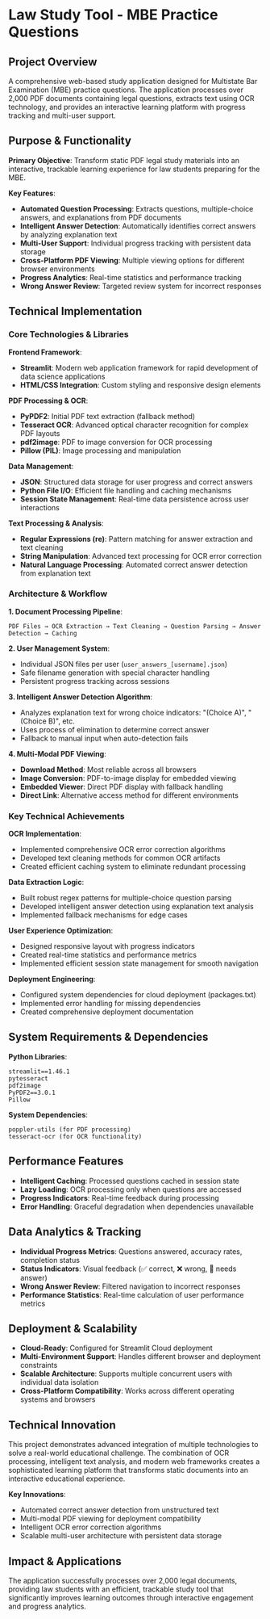# Law Study Tool - MBE Practice Questions

## Project Overview

A comprehensive web-based study application designed for Multistate Bar Examination (MBE) practice questions. The application processes over 2,000 PDF documents containing legal questions, extracts text using OCR technology, and provides an interactive learning platform with progress tracking and multi-user support.

## Purpose & Functionality

**Primary Objective**: Transform static PDF legal study materials into an interactive, trackable learning experience for law students preparing for the MBE.

**Key Features**:
- **Automated Question Processing**: Extracts questions, multiple-choice answers, and explanations from PDF documents
- **Intelligent Answer Detection**: Automatically identifies correct answers by analyzing explanation text
- **Multi-User Support**: Individual progress tracking with persistent data storage
- **Cross-Platform PDF Viewing**: Multiple viewing options for different browser environments
- **Progress Analytics**: Real-time statistics and performance tracking
- **Wrong Answer Review**: Targeted review system for incorrect responses

## Technical Implementation

### Core Technologies & Libraries

**Frontend Framework**:
- **Streamlit**: Modern web application framework for rapid development of data science applications
- **HTML/CSS Integration**: Custom styling and responsive design elements

**PDF Processing & OCR**:
- **PyPDF2**: Initial PDF text extraction (fallback method)
- **Tesseract OCR**: Advanced optical character recognition for complex PDF layouts
- **pdf2image**: PDF to image conversion for OCR processing
- **Pillow (PIL)**: Image processing and manipulation

**Data Management**:
- **JSON**: Structured data storage for user progress and correct answers
- **Python File I/O**: Efficient file handling and caching mechanisms
- **Session State Management**: Real-time data persistence across user interactions

**Text Processing & Analysis**:
- **Regular Expressions (re)**: Pattern matching for answer extraction and text cleaning
- **String Manipulation**: Advanced text processing for OCR error correction
- **Natural Language Processing**: Automated correct answer detection from explanation text

### Architecture & Workflow

**1. Document Processing Pipeline**:
```
PDF Files → OCR Extraction → Text Cleaning → Question Parsing → Answer Detection → Caching
```

**2. User Management System**:
- Individual JSON files per user (`user_answers_[username].json`)
- Safe filename generation with special character handling
- Persistent progress tracking across sessions

**3. Intelligent Answer Detection Algorithm**:
- Analyzes explanation text for wrong choice indicators: "(Choice A)", "(Choice B)", etc.
- Uses process of elimination to determine correct answer
- Fallback to manual input when auto-detection fails

**4. Multi-Modal PDF Viewing**:
- **Download Method**: Most reliable across all browsers
- **Image Conversion**: PDF-to-image display for embedded viewing
- **Embedded Viewer**: Direct PDF display with fallback handling
- **Direct Link**: Alternative access method for different environments

### Key Technical Achievements

**OCR Implementation**:
- Implemented comprehensive OCR error correction algorithms
- Developed text cleaning methods for common OCR artifacts
- Created efficient caching system to eliminate redundant processing

**Data Extraction Logic**:
- Built robust regex patterns for multiple-choice question parsing
- Developed intelligent answer detection using explanation text analysis
- Implemented fallback mechanisms for edge cases

**User Experience Optimization**:
- Designed responsive layout with progress indicators
- Created real-time statistics and performance metrics
- Implemented efficient session state management for smooth navigation

**Deployment Engineering**:
- Configured system dependencies for cloud deployment (packages.txt)
- Implemented error handling for missing dependencies
- Created comprehensive deployment documentation

## System Requirements & Dependencies

**Python Libraries**:
```
streamlit==1.46.1
pytesseract
pdf2image
PyPDF2==3.0.1
Pillow
```

**System Dependencies**:
```
poppler-utils (for PDF processing)
tesseract-ocr (for OCR functionality)
```

## Performance Features

- **Intelligent Caching**: Processed questions cached in session state
- **Lazy Loading**: OCR processing only when questions are accessed
- **Progress Indicators**: Real-time feedback during processing
- **Error Handling**: Graceful degradation when dependencies unavailable

## Data Analytics & Tracking

- **Individual Progress Metrics**: Questions answered, accuracy rates, completion status
- **Status Indicators**: Visual feedback (✅ correct, ❌ wrong, 🤔 needs answer)
- **Wrong Answer Review**: Filtered navigation to incorrect responses
- **Performance Statistics**: Real-time calculation of user performance metrics

## Deployment & Scalability

- **Cloud-Ready**: Configured for Streamlit Cloud deployment
- **Multi-Environment Support**: Handles different browser and deployment constraints
- **Scalable Architecture**: Supports multiple concurrent users with individual data isolation
- **Cross-Platform Compatibility**: Works across different operating systems and browsers

## Technical Innovation

This project demonstrates advanced integration of multiple technologies to solve a real-world educational challenge. The combination of OCR processing, intelligent text analysis, and modern web frameworks creates a sophisticated learning platform that transforms static documents into an interactive educational experience.

**Key Innovations**:
- Automated correct answer detection from unstructured text
- Multi-modal PDF viewing for deployment compatibility
- Intelligent OCR error correction algorithms
- Scalable multi-user architecture with persistent data storage

## Impact & Applications

The application successfully processes over 2,000 legal documents, providing law students with an efficient, trackable study tool that significantly improves learning outcomes through interactive engagement and progress analytics. 
